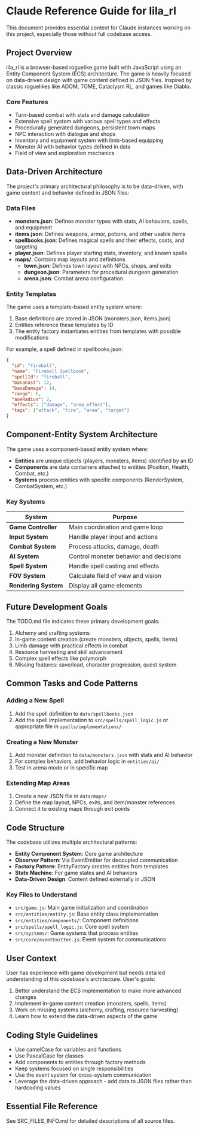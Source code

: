 # Claude Reference Guide for lila_rl

This document provides essential context for Claude instances working on this project, especially those without full codebase access.

## Project Overview

lila_rl is a browser-based roguelike game built with JavaScript using an Entity Component System (ECS) architecture. The game is heavily focused on data-driven design with game content defined in JSON files. Inspired by classic roguelikes like ADOM, TOME, Cataclysm RL, and games like Diablo.

### Core Features
- Turn-based combat with stats and damage calculation
- Extensive spell system with various spell types and effects
- Procedurally generated dungeons, persistent town maps
- NPC interaction with dialogue and shops
- Inventory and equipment system with limb-based equipping
- Monster AI with behavior types defined in data
- Field of view and exploration mechanics

## Data-Driven Architecture

The project's primary architectural philosophy is to be data-driven, with game content and behavior defined in JSON files:

### Data Files
- **monsters.json**: Defines monster types with stats, AI behaviors, spells, and equipment
- **items.json**: Defines weapons, armor, potions, and other usable items
- **spellbooks.json**: Defines magical spells and their effects, costs, and targeting
- **player.json**: Defines player starting stats, inventory, and known spells
- **maps/**: Contains map layouts and definitions
  - **town.json**: Defines town layout with NPCs, shops, and exits
  - **dungeon.json**: Parameters for procedural dungeon generation
  - **arena.json**: Combat arena configuration

### Entity Templates

The game uses a template-based entity system where:
1. Base definitions are stored in JSON (monsters.json, items.json)
2. Entities reference these templates by ID
3. The entity factory instantiates entities from templates with possible modifications

For example, a spell defined in spellbooks.json:
```json
{
  "id": "fireball",
  "name": "Fireball Spellbook",
  "spellId": "fireball",
  "manaCost": 12,
  "baseDamage": 14,
  "range": 6,
  "aoeRadius": 2,
  "effects": ["damage", "area_effect"],
  "tags": ["attack", "fire", "area", "target"]
}
```

## Component-Entity System Architecture

The game uses a component-based entity system where:

- **Entities** are unique objects (players, monsters, items) identified by an ID
- **Components** are data containers attached to entities (Position, Health, Combat, etc.)
- **Systems** process entities with specific components (RenderSystem, CombatSystem, etc.)

### Key Systems

| System | Purpose |
|--------|---------|
| **Game Controller** | Main coordination and game loop |
| **Input System** | Handle player input and actions |
| **Combat System** | Process attacks, damage, death |
| **AI System** | Control monster behavior and decisions |
| **Spell System** | Handle spell casting and effects |
| **FOV System** | Calculate field of view and vision |
| **Rendering System** | Display all game elements |

## Future Development Goals

The TODO.md file indicates these primary development goals:
1. Alchemy and crafting systems
2. In-game content creation (create monsters, objects, spells, items)
3. Limb damage with practical effects in combat
4. Resource harvesting and skill advancement
5. Complex spell effects like polymorph
6. Missing features: save/load, character progression, quest system

## Common Tasks and Code Patterns

### Adding a New Spell

1. Add the spell definition to `data/spellbooks.json`
2. Add the spell implementation to `src/spells/spell_logic.js` or appropriate file in `spells/implementations/`

### Creating a New Monster

1. Add monster definition to `data/monsters.json` with stats and AI behavior
2. For complex behaviors, add behavior logic in `entities/ai/`
3. Test in arena mode or in specific map

### Extending Map Areas

1. Create a new JSON file in `data/maps/` 
2. Define the map layout, NPCs, exits, and item/monster references
3. Connect it to existing maps through exit points

## Code Structure

The codebase utilizes multiple architectural patterns:
- **Entity Component System**: Core game architecture
- **Observer Pattern**: Via EventEmitter for decoupled communication
- **Factory Pattern**: EntityFactory creates entities from templates
- **State Machine**: For game states and AI behaviors
- **Data-Driven Design**: Content defined externally in JSON

### Key Files to Understand

- `src/game.js`: Main game initialization and coordination
- `src/entities/entity.js`: Base entity class implementation
- `src/entities/components/`: Component definitions
- `src/spells/spell_logic.js`: Core spell system
- `src/systems/`: Game systems that process entities
- `src/core/eventEmitter.js`: Event system for communications

## User Context

User has experience with game development but needs detailed understanding of this codebase's architecture. User's goals:

1. Better understand the ECS implementation to make more advanced changes
2. Implement in-game content creation (monsters, spells, items)
3. Work on missing systems (alchemy, crafting, resource harvesting)
4. Learn how to extend the data-driven aspects of the game

## Coding Style Guidelines

- Use camelCase for variables and functions
- Use PascalCase for classes
- Add components to entities through factory methods
- Keep systems focused on single responsibilities
- Use the event system for cross-system communication
- Leverage the data-driven approach - add data to JSON files rather than hardcoding values

## Essential File Reference

See SRC_FILES_INFO.md for detailed descriptions of all source files.